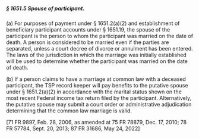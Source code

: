 ##### § 1651.5 Spouse of participant. #####

(a) For purposes of payment under § 1651.2(a)(2) and establishment of beneficiary participant accounts under § 1651.19, the spouse of the participant is the person to whom the participant was married on the date of death. A person is considered to be married even if the parties are separated, unless a court decree of divorce or annulment has been entered. The laws of the jurisdiction in which the marriage was initially established will be used to determine whether the participant was married on the date of death.

(b) If a person claims to have a marriage at common law with a deceased participant, the TSP record keeper will pay benefits to the putative spouse under § 1651.2(a)(2) in accordance with the marital status shown on the most recent Federal income tax return filed by the participant. Alternatively, the putative spouse may submit a court order or administrative adjudication determining that the common law marriage is valid.

[71 FR 9897, Feb. 28, 2006, as amended at 75 FR 78879, Dec. 17, 2010; 78 FR 57784, Sept. 20, 2013; 87 FR 31686, May 24, 2022]
